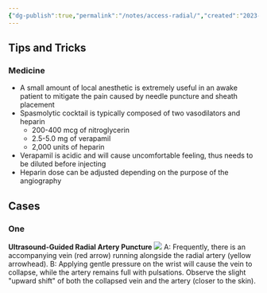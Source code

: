 ```yaml
---
{"dg-publish":true,"permalink":"/notes/access-radial/","created":"2023-08-14T21:43:13.000-07:00","updated":"2023-08-26T15:10:23.637-07:00"}
---
```



## Tips and Tricks

### Medicine

- A small amount of local anesthetic is extremely useful in an awake patient to mitigate the pain caused by needle puncture and sheath placement
- Spasmolytic cocktail is typically composed of two vasodilators and heparin
	- 200-400 mcg of nitroglycerin
	- 2.5-5.0 mg of verapamil
	- 2,000 units of heparin
- Verapamil is acidic and will cause uncomfortable feeling, thus needs to be diluted before injecting
- Heparin dose can be adjusted depending on the purpose of the angiography

## Cases

### One
**Ultrasound-Guided Radial Artery Puncture**
![](https://i.imgur.com/3FvkGBB.png)
A: Frequently, there is an accompanying vein (red arrow) running alongside the radial artery (yellow arrowhead). 
B: Applying gentle pressure on the wrist will cause the vein to collapse, while the artery remains full with pulsations. Observe the slight "upward shift" of both the collapsed vein and the artery (closer to the skin).
